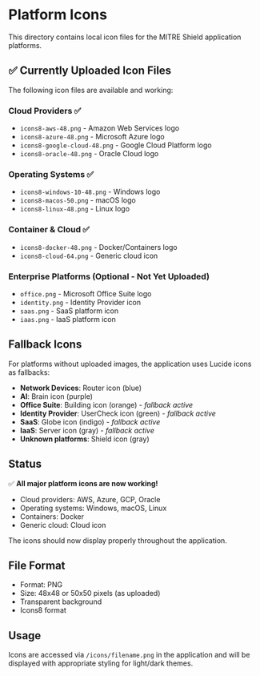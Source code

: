 # Platform Icons

This directory contains local icon files for the MITRE Shield application platforms.

## ✅ Currently Uploaded Icon Files

The following icon files are available and working:

### Cloud Providers ✅
- `icons8-aws-48.png` - Amazon Web Services logo
- `icons8-azure-48.png` - Microsoft Azure logo  
- `icons8-google-cloud-48.png` - Google Cloud Platform logo
- `icons8-oracle-48.png` - Oracle Cloud logo

### Operating Systems ✅
- `icons8-windows-10-48.png` - Windows logo
- `icons8-macos-50.png` - macOS logo
- `icons8-linux-48.png` - Linux logo

### Container & Cloud ✅
- `icons8-docker-48.png` - Docker/Containers logo
- `icons8-cloud-64.png` - Generic cloud icon

### Enterprise Platforms (Optional - Not Yet Uploaded)
- `office.png` - Microsoft Office Suite logo
- `identity.png` - Identity Provider icon
- `saas.png` - SaaS platform icon
- `iaas.png` - IaaS platform icon

## Fallback Icons

For platforms without uploaded images, the application uses Lucide icons as fallbacks:

- **Network Devices**: Router icon (blue)
- **AI**: Brain icon (purple)
- **Office Suite**: Building icon (orange) - *fallback active*
- **Identity Provider**: UserCheck icon (green) - *fallback active*
- **SaaS**: Globe icon (indigo) - *fallback active*
- **IaaS**: Server icon (gray) - *fallback active*
- **Unknown platforms**: Shield icon (gray)

## Status

✅ **All major platform icons are now working!**
- Cloud providers: AWS, Azure, GCP, Oracle
- Operating systems: Windows, macOS, Linux
- Containers: Docker
- Generic cloud: Cloud icon

The icons should now display properly throughout the application.

## File Format

- Format: PNG
- Size: 48x48 or 50x50 pixels (as uploaded)
- Transparent background
- Icons8 format

## Usage

Icons are accessed via `/icons/filename.png` in the application and will be displayed with appropriate styling for light/dark themes. 